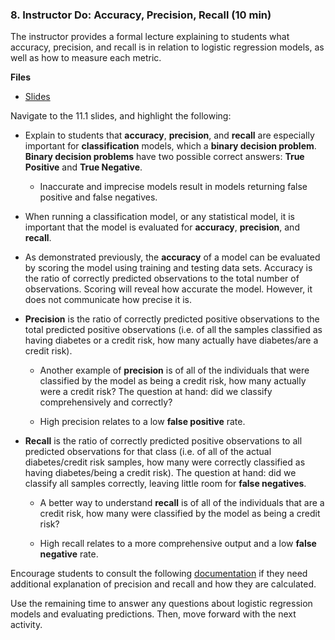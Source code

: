 ### 8. Instructor Do: Accuracy, Precision, Recall (10 min)

The instructor provides a formal lecture explaining to students what accuracy, precision, and recall is in relation to logistic regression models, as well as how to measure each metric.

**Files**

* [Slides]()

Navigate to the 11.1 slides, and highlight the following:

* Explain to students that **accuracy**, **precision**, and **recall** are especially important for **classification** models, which a **binary decision problem**. **Binary decision problems** have two possible correct answers: **True Positive** and **True Negative**.

  * Inaccurate and imprecise models result in models returning false positive and false negatives.

* When running a classification model, or any statistical model, it is important that the model is evaluated for **accuracy**, **precision**, and **recall**.

* As demonstrated previously, the **accuracy** of a model can be evaluated by scoring the model using training and testing data sets. Accuracy is the ratio of correctly predicted observations to the total number of observations. Scoring will reveal how accurate the model. However, it does not communicate how precise it is.

* **Precision** is the ratio of correctly predicted positive observations to the total predicted positive observations (i.e. of all the samples classified as having diabetes or a credit risk, how many actually have diabetes/are a credit risk).

  * Another example of **precision** is of all of the individuals that were classified by the model as being a credit risk, how many actually were a credit risk? The question at hand: did we classify comprehensively and correctly?

  * High precision relates to a low **false positive** rate.

* **Recall** is the ratio of correctly predicted positive observations to all predicted observations for that class (i.e. of all of the actual diabetes/credit risk samples, how many were correctly classified as having diabetes/being a credit risk). The question at hand: did we classify all samples correctly, leaving little room for **false negatives**.

  * A better way to understand **recall** is of all of the individuals that are a credit risk, how many were classified by the model as being a credit risk?

  * High recall relates to a more comprehensive output and a low **false negative** rate.

Encourage students to consult the following [documentation](https://blog.exsilio.com/all/accuracy-precision-recall-f1-score-interpretation-of-performance-measures/) if they need additional explanation of precision and recall and how they are calculated.

Use the remaining time to answer any questions about logistic regression models and evaluating predictions. Then, move forward with the next activity.
